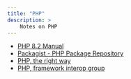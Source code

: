 ```yaml
---
title: "PHP"
description: >
    Notes on PHP
---
```


* [PHP 8.2 Manual](https://www.php.net/manual/en/)
* [Packagist - PHP Package Repository](https://packagist.org/)
* [PHP, the right way](https://phptherightway.com/)
* [PHP, framework interop group](https://www.php-fig.org/psr/)